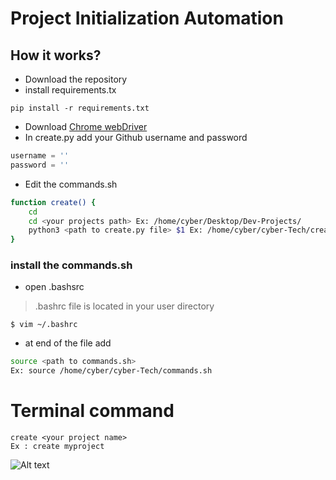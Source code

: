 # Project Initialization Automation
## How it works?

* Download the repository
* install requirements.tx 
```terminal 
pip install -r requirements.txt
```
* Download [Chrome webDriver](http://chromedriver.chromium.org/downloads)
* In create.py add your Github username and password
```python
username = ''
password = ''
```
* Edit the commands.sh
```sh
function create() {
    cd
    cd <your projects path> Ex: /home/cyber/Desktop/Dev-Projects/
    python3 <path to create.py file> $1 Ex: /home/cyber/cyber-Tech/create.py
}

```
### install the commands.sh
* open .bashsrc 
> .bashrc file is located in your user directory
```terminal 
$ vim ~/.bashrc
```
* at end of the file add
```sh
source <path to commands.sh> 
Ex: source /home/cyber/cyber-Tech/commands.sh
```
# Terminal command
```terminal 
create <your project name>
Ex : create myproject
```
![Alt text](https://user-images.githubusercontent.com/25385625/58741936-582d7880-8417-11e9-8b37-b35931ae9f74.png)
